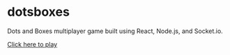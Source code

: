# dotsboxes
Dots and Boxes multiplayer game built using React, Node.js, and Socket.io.

[Click here to play](https://dotsboxes.onrender.com)
